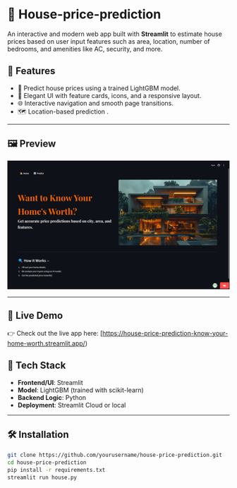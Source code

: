 #  🏡 House-price-prediction

An interactive and modern web app built with **Streamlit** to estimate house prices based on user input features such as area, location, number of bedrooms, and amenities like AC, security, and more.

## 🚀 Features

- 🔮 Predict house prices using a trained LightGBM model.
- 🎨 Elegant UI with feature cards, icons, and a responsive layout.
- 🌐 Interactive navigation and smooth page transitions.
- 🗺️ Location-based prediction .

---

## 🖼️ Preview

![App Screenshot](https://github.com/rathour-anushka/House-price-prediction/blob/main/Screenshot%202025-04-10%20204657.png)

---
## 🔗 Live Demo

👉 Check out the live app here: [https://house-price-prediction-know-your-home-worth.streamlit.app/)


## 🧰 Tech Stack

- **Frontend/UI**: Streamlit
- **Model**: LightGBM (trained with scikit-learn)
- **Backend Logic**: Python
- **Deployment**: Streamlit Cloud or local

---

## 🛠️ Installation

```bash
git clone https://github.com/yourusername/house-price-prediction.git
cd house-price-prediction
pip install -r requirements.txt
streamlit run house.py
